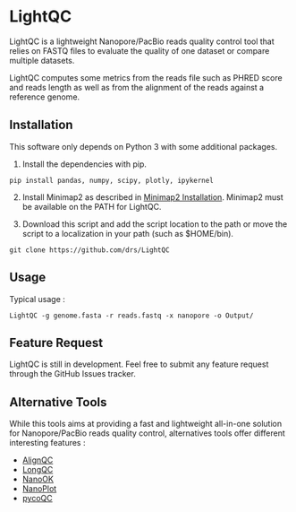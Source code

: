 # LightQC

LightQC is a lightweight Nanopore/PacBio reads quality control tool that relies on FASTQ files to evaluate the quality of one dataset or compare multiple datasets. 

LightQC computes some metrics from the reads file such as PHRED score and reads length as well as from the alignment of the reads against a reference genome.

## Installation 

This software only depends on Python 3 with some additional packages. 

1. Install the dependencies with pip. 

```
pip install pandas, numpy, scipy, plotly, ipykernel
```

2. Install Minimap2 as described in [Minimap2 Installation](https://github.com/lh3/minimap2#install). Minimap2 must be available on the PATH for LightQC. 

3. Download this script and add the script location to the path or move the script to a localization in your path (such as $HOME/bin). 

```
git clone https://github.com/drs/LightQC
```

## Usage 

Typical usage : 

```
LightQC -g genome.fasta -r reads.fastq -x nanopore -o Output/ 
```

## Feature Request 

LightQC is still in development. Feel free to submit any feature request through the GitHub Issues tracker. 

## Alternative Tools 

While this tools aims at providing a fast and lightweight all-in-one solution for Nanopore/PacBio reads quality control, alternatives tools offer different interesting features :  

- [AlignQC](https://github.com/jason-weirather/AlignQC)  
- [LongQC](https://github.com/yfukasawa/LongQC)  
- [NanoOK](https://nanook.readthedocs.io/en/latest/)  
- [NanoPlot](https://github.com/wdecoster/NanoPlot)  
- [pycoQC](https://github.com/tleonardi/pycoQC)  
